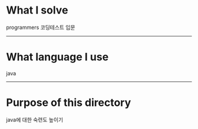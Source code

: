 # What I solve
programmers 코딩테스트 입문 

---
# What language I use
java

---
# Purpose of this directory
java에 대한 숙련도 높이기
